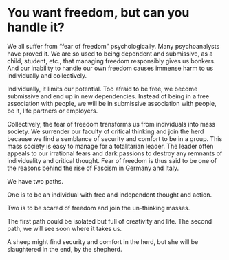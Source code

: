 # You want freedom, but can you handle it?

We all suffer from “fear of freedom” psychologically. Many psychoanalysts have proved it. We are so used to being dependent and submissive, as a child, student, etc., that managing freedom responsibly gives us bonkers. And our inability to handle our own freedom causes immense harm to us individually and collectively.

Individually, it limits our potential. Too afraid to be free, we become submissive and end up in new dependencies. Instead of being in a free association with people, we will be in submissive association with people, be it, life partners or employers.

Collectively, the fear of freedom transforms us from individuals into mass society. We surrender our faculty of critical thinking and join the herd because we find a semblance of security and comfort to be in a group. This mass society is easy to manage for a totalitarian leader. The leader often appeals to our irrational fears and dark passions to destroy any remnants of individuality and critical thought. Fear of freedom is thus said to be one of the reasons behind the rise of Fascism in Germany and Italy.

We have two paths.

One is to be an individual with free and independent thought and action.

Two is to be scared of freedom and join the un-thinking masses.

The first path could be isolated but full of creativity and life. The second path, we will see soon where it takes us.

A sheep might find security and comfort in the herd, but she will be slaughtered in the end, by the shepherd.